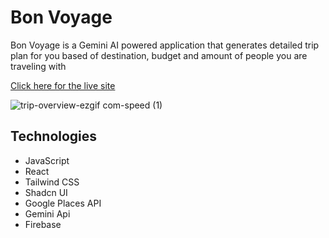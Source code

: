 # Bon Voyage

Bon Voyage is a Gemini AI powered application that generates detailed trip plan for you based of destination, budget and amount of people you are traveling with

[Click here for the live site](https://bonvoyage-ai-trip-planner.vercel.app)


  ![trip-overview-ezgif com-speed (1)](https://github.com/user-attachments/assets/4e50a05d-75fd-430e-8bef-91044f41ec30)



## Technologies
- JavaScript
- React
- Tailwind CSS
- Shadcn UI
- Google Places API
- Gemini Api
- Firebase



